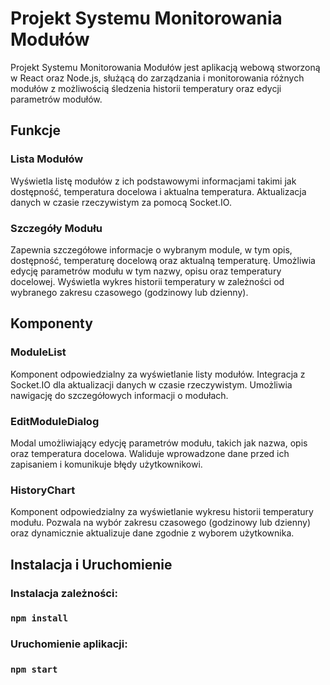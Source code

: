 # Projekt Systemu Monitorowania Modułów

Projekt Systemu Monitorowania Modułów jest aplikacją webową stworzoną w React oraz Node.js, służącą do zarządzania i monitorowania różnych modułów z możliwością śledzenia historii temperatury oraz edycji parametrów modułów.

## Funkcje

### Lista Modułów

Wyświetla listę modułów z ich podstawowymi informacjami takimi jak dostępność, temperatura docelowa i aktualna temperatura.
Aktualizacja danych w czasie rzeczywistym za pomocą Socket.IO.

### Szczegóły Modułu

Zapewnia szczegółowe informacje o wybranym module, w tym opis, dostępność, temperaturę docelową oraz aktualną temperaturę.
Umożliwia edycję parametrów modułu w tym nazwy, opisu oraz temperatury docelowej.
Wyświetla wykres historii temperatury w zależności od wybranego zakresu czasowego (godzinowy lub dzienny).

## Komponenty

### ModuleList

Komponent odpowiedzialny za wyświetlanie listy modułów.
Integracja z Socket.IO dla aktualizacji danych w czasie rzeczywistym.
Umożliwia nawigację do szczegółowych informacji o modułach.

### EditModuleDialog

Modal umożliwiający edycję parametrów modułu, takich jak nazwa, opis oraz temperatura docelowa.
Waliduje wprowadzone dane przed ich zapisaniem i komunikuje błędy użytkownikowi.

### HistoryChart

Komponent odpowiedzialny za wyświetlanie wykresu historii temperatury modułu.
Pozwala na wybór zakresu czasowego (godzinowy lub dzienny) oraz dynamicznie aktualizuje dane zgodnie z wyborem użytkownika.

## Instalacja i Uruchomienie

### Instalacja zależności:

### `npm install` 

### Uruchomienie aplikacji:

### `npm start` 


